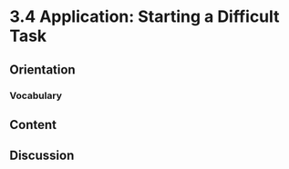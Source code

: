 # 3.4 Application: Starting a Difficult Task

## Orientation

### Vocabulary

## Content

## Discussion



